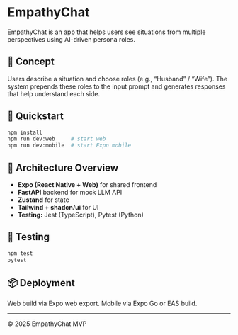 # EmpathyChat

EmpathyChat is an app that helps users see situations from multiple perspectives using AI-driven persona roles.

## 🧠 Concept
Users describe a situation and choose roles (e.g., “Husband” / “Wife”). The system prepends these roles to the input prompt and generates responses that help understand each side.

## 🚀 Quickstart

```bash
npm install
npm run dev:web     # start web
npm run dev:mobile  # start Expo mobile
```

## 🧩 Architecture Overview
- **Expo (React Native + Web)** for shared frontend
- **FastAPI** backend for mock LLM API
- **Zustand** for state
- **Tailwind + shadcn/ui** for UI
- **Testing:** Jest (TypeScript), Pytest (Python)

## 🧪 Testing
```bash
npm test
pytest
```

## 📦 Deployment
Web build via Expo web export. Mobile via Expo Go or EAS build.

---

© 2025 EmpathyChat MVP
